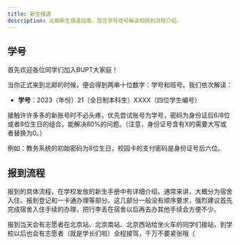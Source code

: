 ```yaml
---
title: 新生报道
description: 北邮新生报道指南，包含学号班号解读和报到流程介绍。
---
```


## 学号

首先欢迎各位同学们加入BUPT大家庭！

当你正式来到北邮的时候，便会得到两串十位数字：学号和班号。我们依次解读：

- **学号**：2023（年份）21（全日制本科生）XXXX（四位学生编号）

接触许许多多的新账号时不必头疼，优先尝试账号为学号，密码为身份证后6/8位或者8位生日的组合，能解决80%的问题。（注意，身份证号含有X的需要大写或者替换为0。）

例如：教务系统的初始密码为8位生日，校园卡的支付密码是身份证号后六位。

## 报到流程

报到的具体流程，在学校发放的新生手册中有详细介绍。通常来讲，大概分为宿舍入住、报到登记和一卡通办理等部分。这几部分一般没有顺序要求，强烈建议首先完成宿舍入住手续的办理，把行李丢在宿舍以后再去办其他手续会方便不少。

报到当天会有志愿者在北京站、北京南站、北京西站给坐火车的同学们接站，到学校以后也会有志愿者（就是学长们啦）全程接驾，千万不要紧张哦（